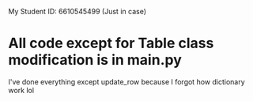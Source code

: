 My Student ID: 6610545499 (Just in case)
# All code except for Table class modification is in main.py
I've done everything except update_row because I forgot how dictionary work lol